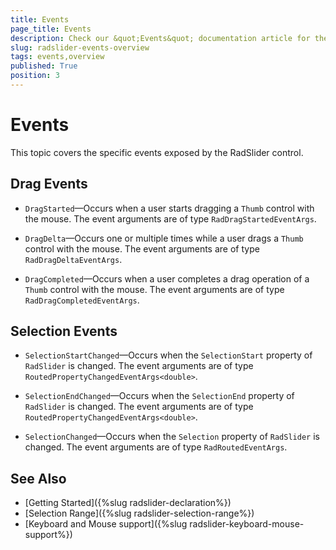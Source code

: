 ```yaml
---
title: Events
page_title: Events
description: Check our &quot;Events&quot; documentation article for the RadSlider {{ site.framework_name }} control.
slug: radslider-events-overview
tags: events,overview
published: True
position: 3
---
```


# Events

This topic covers the specific events exposed by the RadSlider control.	  

## Drag Events

* `DragStarted`&mdash;Occurs when a user starts dragging a `Thumb` control with the mouse. The event arguments are of type `RadDragStartedEventArgs`.

* `DragDelta`&mdash;Occurs one or multiple times while a user drags a `Thumb` control with the mouse. The event arguments are of type `RadDragDeltaEventArgs`.

* `DragCompleted`&mdash;Occurs when a user completes a drag operation of a `Thumb` control with the mouse.  The event arguments are of type `RadDragCompletedEventArgs`.

## Selection Events

* `SelectionStartChanged`&mdash;Occurs when the `SelectionStart` property of `RadSlider` is changed. The event arguments are of type `RoutedPropertyChangedEventArgs<double>`.

* `SelectionEndChanged`&mdash;Occurs when the `SelectionEnd` property of `RadSlider` is changed. The event arguments are of type `RoutedPropertyChangedEventArgs<double>`.

* `SelectionChanged`&mdash;Occurs when the `Selection` property of `RadSlider` is changed.  The event arguments are of type `RadRoutedEventArgs`.

## See Also

 * [Getting Started]({%slug radslider-declaration%}) 
 * [Selection Range]({%slug radslider-selection-range%}) 
 * [Keyboard and Mouse support]({%slug radslider-keyboard-mouse-support%})
